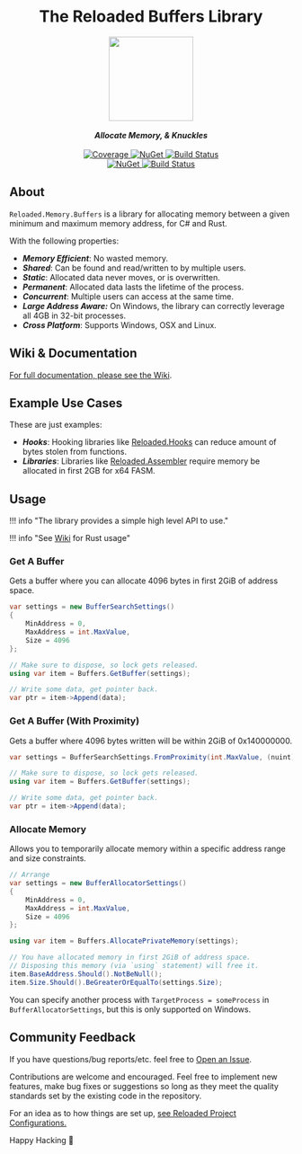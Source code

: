 <div align="center">
	<h1>The Reloaded Buffers Library</h1>
	<img src="https://camo.githubusercontent.com/8f75011947bdd0d14630a789dd4edc11edcbcd9f51bc94511c0f45ec71a0d06b/68747470733a2f2f692e696d6775722e636f6d2f426a506e3772552e706e67" width="150" align="center" />
	<br/> <br/>
	<strong><i>Allocate Memory, & Knuckles</i></strong>
	<br/> <br/>
	<!-- Coverage -->
	<a href="https://codecov.io/gh/Reloaded-Project/Reloaded.Memory.Buffers">
		<img src="https://codecov.io/gh/Reloaded-Project/Reloaded.Memory.Buffers/branch/master/graph/badge.svg" alt="Coverage" />
	</a>
	<!-- Crates -->
	<a href="https://crates.io/crates/reloaded_memory_buffers">
		<img src="https://img.shields.io/crates/dv/reloaded_memory_buffers" alt="NuGet" />
	</a>
	<!-- Build Status -->
	<a href="https://github.com/Reloaded-Project/Reloaded.Memory.Buffers/actions/workflows/rust.yml">
		<img src="https://img.shields.io/github/actions/workflow/status/Reloaded-Project/Reloaded.Memory.Buffers/rust.yml" alt="Build Status" />
	</a>
	<br/>
	<!-- NuGet -->
	<a href="https://www.nuget.org/packages/Reloaded.Memory.Buffers">
		<img src="https://img.shields.io/nuget/v/Reloaded.Memory.Buffers.svg" alt="NuGet" />
	</a>
	<!-- Build Status -->
	<a href="https://github.com/Reloaded-Project/Reloaded.Memory.Buffers/actions/workflows/build-and-publish.yml">
		<img src="https://img.shields.io/github/actions/workflow/status/Reloaded-Project/Reloaded.Memory.Buffers/build-and-publish.yml" alt="Build Status" />
	</a>
</div>

## About

`Reloaded.Memory.Buffers` is a library for allocating memory between a given minimum and maximum memory address, for C# and Rust.

With the following properties:

- ***Memory Efficient***: No wasted memory.  
- ***Shared***: Can be found and read/written to by multiple users.  
- ***Static***: Allocated data never moves, or is overwritten.  
- ***Permanent***: Allocated data lasts the lifetime of the process.  
- ***Concurrent***: Multiple users can access at the same time.  
- ***Large Address Aware:*** On Windows, the library can correctly leverage all 4GB in 32-bit processes.  
- ***Cross Platform***: Supports Windows, OSX and Linux.  

## Wiki & Documentation

[For full documentation, please see the Wiki](https://reloaded-project.github.io/Reloaded.Memory.Buffers/).  

## Example Use Cases

These are just examples:  

- ***Hooks***: Hooking libraries like [Reloaded.Hooks](https://github.com/Reloaded-Project/Reloaded.Hooks) can reduce amount of bytes stolen from functions.
- ***Libraries***: Libraries like [Reloaded.Assembler](https://github.com/Reloaded-Project/Reloaded.Assembler) require memory be allocated in first 2GB for x64 FASM.

## Usage

!!! info "The library provides a simple high level API to use."

!!! info "See [Wiki](https://reloaded-project.github.io/Reloaded.Memory.Buffers/) for Rust usage"

### Get A Buffer

Gets a buffer where you can allocate 4096 bytes in first 2GiB of address space.

```csharp
var settings = new BufferSearchSettings()
{
    MinAddress = 0,
    MaxAddress = int.MaxValue,
    Size = 4096
};

// Make sure to dispose, so lock gets released.
using var item = Buffers.GetBuffer(settings);

// Write some data, get pointer back.
var ptr = item->Append(data); 
```

### Get A Buffer (With Proximity)

Gets a buffer where 4096 bytes written will be within 2GiB of 0x140000000.

```csharp
var settings = BufferSearchSettings.FromProximity(int.MaxValue, (nuint)0x140000000, 4096);

// Make sure to dispose, so lock gets released.
using var item = Buffers.GetBuffer(settings);

// Write some data, get pointer back.
var ptr = item->Append(data); 
```

### Allocate Memory

Allows you to temporarily allocate memory within a specific address range and size constraints.

```csharp
// Arrange
var settings = new BufferAllocatorSettings()
{
    MinAddress = 0,
    MaxAddress = int.MaxValue,
    Size = 4096
};

using var item = Buffers.AllocatePrivateMemory(settings);

// You have allocated memory in first 2GiB of address space.
// Disposing this memory (via `using` statement) will free it.
item.BaseAddress.Should().NotBeNull();
item.Size.Should().BeGreaterOrEqualTo(settings.Size);
```

You can specify another process with `TargetProcess = someProcess` in `BufferAllocatorSettings`, but this is only supported on Windows.

## Community Feedback

If you have questions/bug reports/etc. feel free to [Open an Issue](https://github.com/Reloaded-Project/Reloaded.Memory.Buffers/issues/new).

Contributions are welcome and encouraged. Feel free to implement new features, make bug fixes or suggestions so long as
they meet the quality standards set by the existing code in the repository.

For an idea as to how things are set up, [see Reloaded Project Configurations.](https://github.com/Reloaded-Project/Reloaded.Project.Configurations)

Happy Hacking 💜